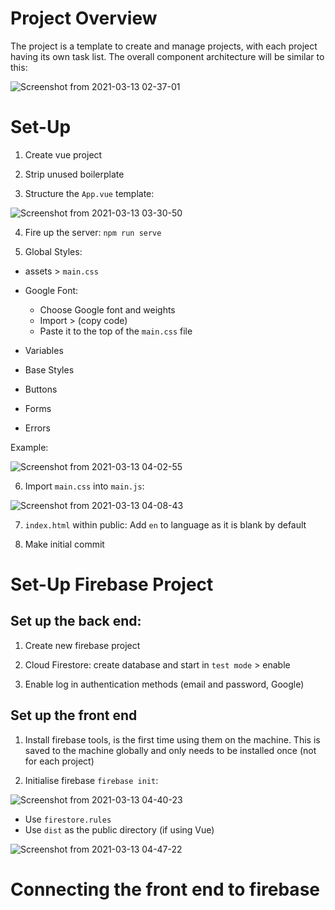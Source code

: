 # Project Overview

The project is a template to create and manage projects, with each project having its own task list.  The overall component architecture will be similar to this:

![Screenshot from 2021-03-13 02-37-01](https://user-images.githubusercontent.com/73107656/111017830-86423980-83ad-11eb-971e-3e4e89a75c15.png)

# Set-Up

1. Create vue project

2. Strip unused boilerplate 

3. Structure the `App.vue` template:

![Screenshot from 2021-03-13 03-30-50](https://user-images.githubusercontent.com/73107656/111017624-99083e80-83ac-11eb-8ae1-682848f99d32.png)

4. Fire up the server: `npm run serve`

5. Global Styles:

- assets > `main.css`
- Google Font:
    - Choose Google font and weights
    - Import > (copy code)
    - Paste it to the top of the `main.css` file

- Variables
- Base Styles
- Buttons
- Forms
- Errors

Example:

![Screenshot from 2021-03-13 04-02-55](https://user-images.githubusercontent.com/73107656/111018499-04eca600-83b1-11eb-805e-660d51bc6056.png)

6. Import `main.css` into `main.js`:

![Screenshot from 2021-03-13 04-08-43](https://user-images.githubusercontent.com/73107656/111018627-d1f6e200-83b1-11eb-897e-b9c4948b3383.png)

7. `index.html` within public: Add `en` to language as it is blank by default

8. Make initial commit


# Set-Up Firebase Project

## Set up the back end:

1. Create new firebase project

2. Cloud Firestore: create database and start in `test mode` > enable

3. Enable log in authentication methods (email and password, Google)

## Set up the front end

1. Install firebase tools, is the first time using them on the machine. This is saved to the machine globally and only needs to be installed once (not for each project)

2. Initialise firebase `firebase init`:

![Screenshot from 2021-03-13 04-40-23](https://user-images.githubusercontent.com/73107656/111019359-9ad6ff80-83b6-11eb-9b70-3eda9f8ceaff.png)

- Use `firestore.rules`
- Use `dist` as the public directory (if using Vue)

![Screenshot from 2021-03-13 04-47-22](https://user-images.githubusercontent.com/73107656/111019451-3e281480-83b7-11eb-8ec7-ca01603ca48a.png)


# Connecting the front end to firebase